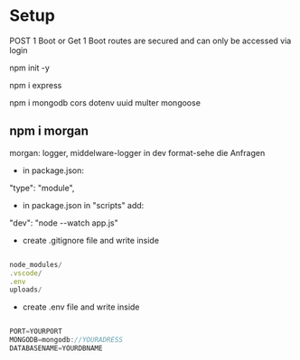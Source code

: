 # Setup

POST 1 Boot or Get 1 Boot routes are secured and can only be accessed via login

npm init -y

npm i express

npm i mongodb cors dotenv uuid multer mongoose

## npm i morgan

morgan: logger, middelware-logger in dev format-sehe die Anfragen

- in package.json:

"type": "module",

- in package.json in "scripts" add:

"dev": "node --watch app.js"

- create .gitignore file and write inside

```javascript

node_modules/
.vscode/
.env
uploads/

```

- create .env file and write inside

```javascript

PORT=YOURPORT
MONGODB=mongodb://YOURADRESS
DATABASENAME=YOURDBNAME

```
